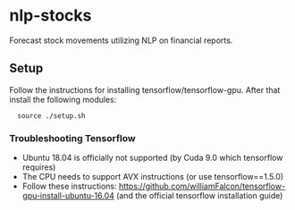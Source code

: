 # nlp-stocks
Forecast stock movements utilizing NLP on financial reports.

## Setup
Follow the instructions for installing tensorflow/tensorflow-gpu. After that install the following modules:
```
  source ./setup.sh
```

### Troubleshooting Tensorflow
- Ubuntu 18.04 is officially not supported (by Cuda 9.0 which tensorflow requires)
- The CPU needs to support AVX instructions (or use tensorflow==1.5.0)
- Follow these instructions: https://github.com/williamFalcon/tensorflow-gpu-install-ubuntu-16.04 (and the official tensorflow installation guide)

